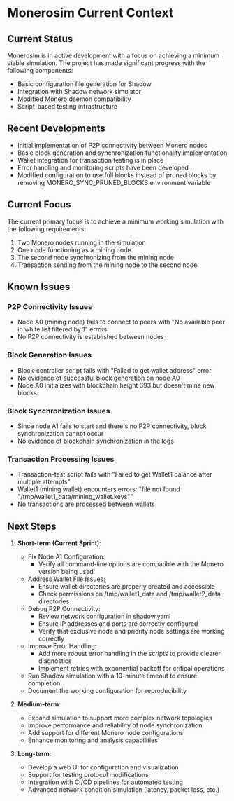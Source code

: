 # Monerosim Current Context

## Current Status

Monerosim is in active development with a focus on achieving a minimum viable simulation. The project has made significant progress with the following components:

- Basic configuration file generation for Shadow
- Integration with Shadow network simulator
- Modified Monero daemon compatibility
- Script-based testing infrastructure

## Recent Developments

- Initial implementation of P2P connectivity between Monero nodes
- Basic block generation and synchronization functionality implementation
- Wallet integration for transaction testing is in place
- Error handling and monitoring scripts have been developed
- Modified configuration to use full blocks instead of pruned blocks by removing MONERO_SYNC_PRUNED_BLOCKS environment variable

## Current Focus

The current primary focus is to achieve a minimum working simulation with the following requirements:
1. Two Monero nodes running in the simulation
2. One node functioning as a mining node
3. The second node synchronizing from the mining node
4. Transaction sending from the mining node to the second node

## Known Issues

### P2P Connectivity Issues
- Node A0 (mining node) fails to connect to peers with "No available peer in white list filtered by 1" errors
- No P2P connectivity is established between nodes

### Block Generation Issues
- Block-controller script fails with "Failed to get wallet address" error
- No evidence of successful block generation on node A0
- Node A0 initializes with blockchain height 693 but doesn't mine new blocks

### Block Synchronization Issues
- Since node A1 fails to start and there's no P2P connectivity, block synchronization cannot occur
- No evidence of blockchain synchronization in the logs

### Transaction Processing Issues
- Transaction-test script fails with "Failed to get Wallet1 balance after multiple attempts"
- Wallet1 (mining wallet) encounters errors: "file not found "/tmp/wallet1_data/mining_wallet.keys""
- No transactions are processed between wallets

## Next Steps

1. **Short-term (Current Sprint)**:
   - Fix Node A1 Configuration:
     - Verify all command-line options are compatible with the Monero version being used
   - Address Wallet File Issues:
     - Ensure wallet directories are properly created and accessible
     - Check permissions on /tmp/wallet1_data and /tmp/wallet2_data directories
   - Debug P2P Connectivity:
     - Review network configuration in shadow.yaml
     - Ensure IP addresses and ports are correctly configured
     - Verify that exclusive node and priority node settings are working correctly
   - Improve Error Handling:
     - Add more robust error handling in the scripts to provide clearer diagnostics
     - Implement retries with exponential backoff for critical operations
   - Run Shadow simulation with a 10-minute timeout to ensure completion
   - Document the working configuration for reproducibility

2. **Medium-term**:
   - Expand simulation to support more complex network topologies
   - Improve performance and reliability of node synchronization
   - Add support for different Monero node configurations
   - Enhance monitoring and analysis capabilities

3. **Long-term**:
   - Develop a web UI for configuration and visualization
   - Support for testing protocol modifications
   - Integration with CI/CD pipelines for automated testing
   - Advanced network condition simulation (latency, packet loss, etc.)